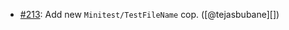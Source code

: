 * [#213](https://github.com/rubocop/rubocop-minitest/issues/213): Add new `Minitest/TestFileName` cop. ([@tejasbubane][])
